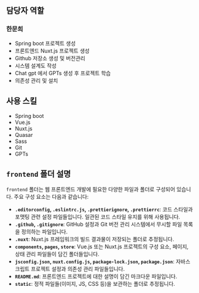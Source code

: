 ## 담당자 역할
### 한문희

- Spring boot 프로젝트 생성
- 프론트엔드 Nuxt.js 프로젝트 생성
- Github 저장소 생성 및 버전관리
- 시스템 설계도 작성
- Chat gpt 에서 GPTs 생성 후 프로젝트 학습
- 의존성 관리 및 설치

## 사용 스킬

- Spring boot
- Vue.js
- Nuxt.js
- Quasar
- Sass
- Git
- GPTs

## `frontend` 폴더 설명

`frontend` 폴더는 웹 프론트엔드 개발에 필요한 다양한 파일과 폴더로 구성되어 있습니다. 주요 구성 요소는 다음과 같습니다:

*   **`.editorconfig`, `.eslintrc.js`, `.prettierignore`, `.prettierrc`**: 코드 스타일과 포맷팅 관련 설정 파일들입니다. 일관된 코드 스타일 유지를 위해 사용됩니다.
*   **`.github`, `.gitignore`**: GitHub 설정과 Git 버전 관리 시스템에서 무시할 파일 목록을 정의하는 파일입니다.
*   **`.nuxt`**: Nuxt.js 프레임워크의 빌드 결과물이 저장되는 폴더로 추정됩니다.
*   **`components`, `pages`, `store`**: Vue.js 또는 Nuxt.js 프로젝트의 구성 요소, 페이지, 상태 관리 파일들이 담긴 폴더들입니다.
*   **`jsconfig.json`, `nuxt.config.js`, `package-lock.json`, `package.json`**: 자바스크립트 프로젝트 설정과 의존성 관리 파일들입니다.
*   **`README.md`**: 프론트엔드 프로젝트에 대한 설명이 담긴 마크다운 파일입니다.
*   **`static`**: 정적 파일들(이미지, JS, CSS 등)을 보관하는 폴더로 추정됩니다.